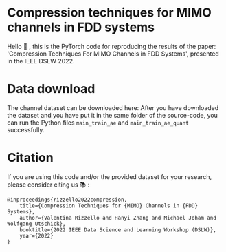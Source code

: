 # Compression techniques for MIMO channels in FDD systems

Hello 👋 , this is the PyTorch code for reproducing the results of the paper: 'Compression Techniques For MIMO Channels in FDD Systems', presented in the IEEE DSLW 2022.

# Data download

The channel dataset can be downloaded here: 
After you have downloaded the dataset and you have put it in the same folder of the source-code, you can run the Python files `main_train_ae` and `main_train_ae_quant` successfully.

# Citation

If you are using this code and/or the provided dataset for your research, please consider citing us 📚 :
```
@inproceedings{rizzello2022compression,
    title={Compression Techniques for {MIMO} Channels in {FDD} Systems},
    author={Valentina Rizzello and Hanyi Zhang and Michael Joham and Wolfgang Utschick},
    booktitle={2022 IEEE Data Science and Learning Workshop (DSLW)},
    year={2022}
}
```
